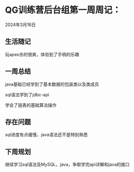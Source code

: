 # QG训练营后台组第一周周记：
2024年3月16日

## 生活随记

玩apex杀的很爽，体验到了手柄的乐趣

## 一周总结

java基础已经学到了基本数据的包装类以及类成员

sql语法学到了jdbc-api

学会了链表的基础算法操作

## 存在问题

sql进度有点缓慢，java语法还不是特别熟悉

## 下周规划

继续学习sql语法及MySQL，java，争取学完api详解和java的接口
